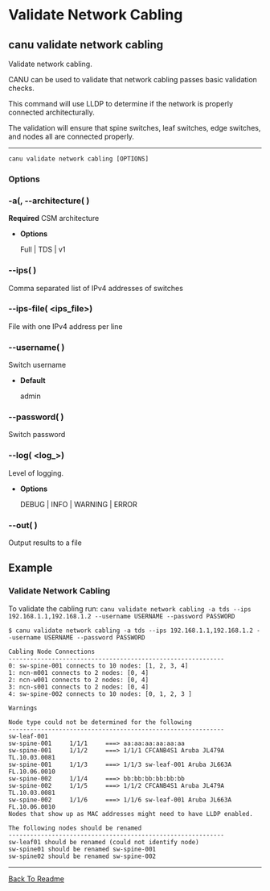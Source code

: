 # Validate Network Cabling

## canu validate network cabling

Validate network cabling.

CANU can be used to validate that network cabling passes basic validation checks.

This command will use LLDP to determine if the network is properly connected architecturally.

The validation will ensure that spine switches, leaf switches, edge switches, and nodes all are connected properly.


---

```
canu validate network cabling [OPTIONS]
```

### Options


### -a(, --architecture( <architecture>)
**Required** CSM architecture


* **Options**

    Full | TDS | v1



### --ips( <ips>)
Comma separated list of IPv4 addresses of switches


### --ips-file( <ips_file>)
File with one IPv4 address per line


### --username( <username>)
Switch username


* **Default**

    admin



### --password( <password>)
Switch password


### --log( <log_>)
Level of logging.


* **Options**

    DEBUG | INFO | WARNING | ERROR



### --out( <out>)
Output results to a file

## Example

### Validate Network Cabling

To validate the cabling run: `canu validate network cabling -a tds --ips 192.168.1.1,192.168.1.2 --username USERNAME --password PASSWORD`

```
$ canu validate network cabling -a tds --ips 192.168.1.1,192.168.1.2 --username USERNAME --password PASSWORD

Cabling Node Connections
------------------------------------------------------------
0: sw-spine-001 connects to 10 nodes: [1, 2, 3, 4]
1: ncn-m001 connects to 2 nodes: [0, 4]
2: ncn-w001 connects to 2 nodes: [0, 4]
3: ncn-s001 connects to 2 nodes: [0, 4]
4: sw-spine-002 connects to 10 nodes: [0, 1, 2, 3 ]

Warnings

Node type could not be determined for the following
------------------------------------------------------------
sw-leaf-001
sw-spine-001     1/1/1     ===> aa:aa:aa:aa:aa:aa
sw-spine-001     1/1/2     ===> 1/1/1 CFCANB4S1 Aruba JL479A  TL.10.03.0081
sw-spine-001     1/1/3     ===> 1/1/3 sw-leaf-001 Aruba JL663A  FL.10.06.0010
sw-spine-002     1/1/4     ===> bb:bb:bb:bb:bb:bb
sw-spine-002     1/1/5     ===> 1/1/2 CFCANB4S1 Aruba JL479A  TL.10.03.0081
sw-spine-002     1/1/6     ===> 1/1/6 sw-leaf-001 Aruba JL663A  FL.10.06.0010
Nodes that show up as MAC addresses might need to have LLDP enabled.

The following nodes should be renamed
------------------------------------------------------------
sw-leaf01 should be renamed (could not identify node)
sw-spine01 should be renamed sw-spine-001
sw-spine02 should be renamed sw-spine-002
```


---

<a href="/readme.md">Back To Readme</a><br>
